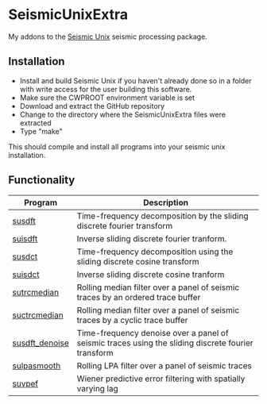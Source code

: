 # SeismicUnixExtra
My addons to the [Seismic Unix](http://www.cwp.mines.edu/cwpcodes/) seismic processing package. 

## Installation
  * Install and build Seismic Unix if you haven't already done so in a folder with write access for the user building this software.
  * Make sure the CWPROOT environment variable is set
  * Download and extract the GitHub repository
  * Change to the directory where the SeismicUnixExtra files were extracted
  * Type "make"

This should compile and install all programs into your seismic unix installation.

## Functionality

| Program | Description                                |
| ------- | -------------------------------------------|
| [susdft](susdft.md) | Time-frequency decomposition by the sliding discrete fourier transform |
| [suisdft](suisdft.md) | Inverse sliding discrete fourier tranform. |
| [susdct](susdct.md) | Time-frequency decomposition using the sliding discrete cosine transform |
| [suisdct](suisdct.md) | Inverse sliding discrete cosine tranform |
| [sutrcmedian](sutrcmedian.md) | Rolling median filter over a panel of seismic traces by an ordered trace buffer |
| [suctrcmedian](suctrcmedian.md) | Rolling median filter over a panel of seismic traces by a cyclic trace buffer |
| [susdft_denoise](susdft_denoise.md) | Time-frequency denoise over a panel of seismic traces using the sliding discrete fourier transform |
| [sulpasmooth](sulpasmooth.md) | Rolling LPA filter over a panel of seismic traces |
| [suvpef](suvpef.md) | Wiener predictive error filtering with spatially varying lag |
